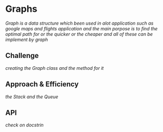 # Graphs

_Graph is a data structure which been used in alot application such as google maps and flights application and the main porpose is to find the optimal path for or the quicker or the cheaper and all of these can be implement by graph_

## Challenge

_creating the Graph class and the method for it_

## Approach & Efficiency

_the Stack and the Queue_


## API

_check on docstrin_